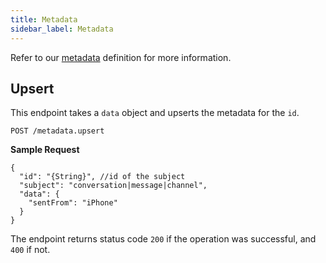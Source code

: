 ```yaml
---
title: Metadata
sidebar_label: Metadata
---
```


Refer to our [metadata](getting-started/glossary.md#metadata) definition for
more information.

## Upsert

This endpoint takes a `data` object and upserts the metadata for the `id`.

`POST /metadata.upsert`

**Sample Request**

```json5
{
  "id": "{String}", //id of the subject
  "subject": "conversation|message|channel",
  "data": {
    "sentFrom": "iPhone"
  }
}
```

The endpoint returns status code `200` if the operation was successful, and
`400` if not.

